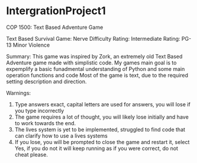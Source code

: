 # IntergrationProject1
COP 1500: Text Based Adventure Game

Text Based Survival Game: Nerve
Difficulty Rating: Intermediate
Rating: PG-13 Minor Violence


Summary:
This game was inspired by Zork, an extremely old Text Based Adventure game made with simplistic code.
My games main goal is to expemplify a basic funadmental understanding of Python and some main operation functions and code
Most of the game is text, due to the required setting description and direction.

Warnings: 
1) Type answers exact, capital letters are used for answers, you will lose if you type incorrectly
2) The game requires a lot of thought, you will likely lose initially and have to work towards the end.
3) The lives system is yet to be implemented, struggled to find code that can clarify how to use a lives systems
4) If you lose, you will be prompted to close the game and restart it, select Yes, if you do not it will keep running as if you were correct, do not cheat please.
